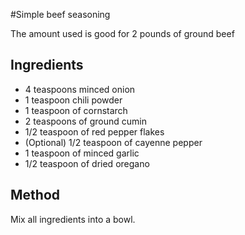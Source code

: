 #Simple beef seasoning

The amount used is good for 2 pounds of ground beef

## Ingredients
* 4 teaspoons minced onion
* 1 teaspoon chili powder
* 1 teaspoon of cornstarch
* 2 teaspoons of ground cumin
* 1/2 teaspoon of red pepper flakes
* (Optional) 1/2 teaspoon of cayenne pepper
* 1 teaspoon of minced garlic
* 1/2 teaspoon of dried oregano

## Method
Mix all ingredients into a bowl. 